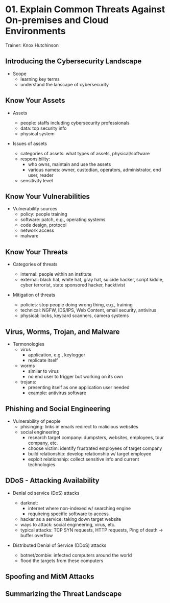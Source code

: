 # 01\. Explain Common Threats Against On-premises and Cloud Environments

Trainer: Knox Hutchinson


## Introducing the Cybersecurity Landscape

- Scope
  - learning key terms
  - understand the lanscape of cybersecurity


## Know Your Assets

- Assets
  - people: staffs including cybersecurity professionals
  - data: top security info
  - physical system


- Issues of assets
  - categories of assets: what types of assets, physical/software
  - responsibility:
    - who owns, maintain and use the assets
    - various names: owner, custodian, operators, administrator, end user, reader
  - sensitivity level


## Know Your Vulnerabilities

- Vulnerability sources
  - policy: people training
  - software: patch, e.g., operating systems
  - code design, protocol
  - network access
  - malware


## Know Your Threats

- Categories of threats
  - internal: people within an institute
  - external: black hat, white hat, gray hat, suicide hacker, script kiddie, cyber terrorist, state sponsored hacker, hacktivist


- Mitigation of threats
  - policies: stop people doing wrong thing, e.g., training
  - technical: NGFW, IDS/IPS, Web Content, email security, antivirus
  - physical: locks, keycard scanners, camera systems


## Virus, Worms, Trojan, and Malware

- Termonologies
  - virus
    - application, e.g., keylogger
    - replicate itself
  - worms
    - similar to virus
    - no end user to trigger but working on its own
  - trojans:
    - presenting itself as one application user needed
    - example: antivirus software


## Phishing and Social Engineering

- Vulnerability of people
  - phisinging: links in emails redirect to malicious websites
  - social engineering
    - research target company: dumpsters, websites, employees, tour company, etc.
    - choose victim: identify frustrated employees of target company
    - build relationship: develop relationship w/ target employee
    - exploit relationship: collect sensitive info and current technologies


## DDoS - Attacking Availability

- Denial od service (DoS) attacks
  - darknet:
    - internet where non-indexed w/ searching engine
    - requireing specific software to access
  - hacker as a service: taking down target website
  - ways to attack: social engineering, virus, etc.
  - typical attacks: TCP SYN requests, HTTP requests, Ping of death $\to$ buffer overflow


- Distributed Denial of Service (DDoS) attacks
  - botnet/zombie: infected computers around the world
  - flood the targets from these computers


## Spoofing and MitM Attacks



## Summarizing the Threat Landscape